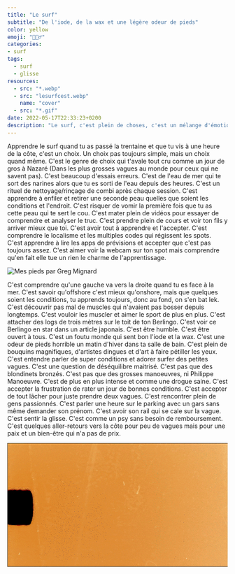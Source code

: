```yaml
---
title: "Le surf"
subtitle: "De l'iode, de la wax et une légère odeur de pieds"
color: yellow
emoji: "🏄🏼‍♂️"
categories:
- surf
tags:
  - surf
  - glisse
resources:
  - src: "*.webp"
  - src: "lesurfcest.webp"
    name: "cover"
  - src: "*.gif"
date: 2022-05-17T22:33:23+0200
description: "Le surf, c'est plein de choses, c'est un mélange d'émotions mais c'est surtout un plaisir."
---
```


Apprendre le surf quand tu as passé la trentaine et que tu vis à une heure de la côte, c'est un choix. Un choix pas toujours simple, mais un choix quand même.
C'est le genre de choix qui t'avale tout cru comme un jour de gros à Nazaré (Dans les plus grosses vagues au monde pour ceux qui ne savent pas).
C'est beaucoup d'essais erreurs.
C'est de l'eau de mer qui te sort des narines alors que tu es sorti de l'eau depuis des heures.
C'est un rituel de nettoyage/rinçage de combi après chaque session.
C'est apprendre à enfiler et retirer une seconde peau quelles que soient les conditions et l'endroit.
C'est risquer de vomir la première fois que tu as cette peau qui te sert le cou.
C'est mater plein de vidéos pour essayer de comprendre et analyser le truc.
C'est prendre plein de cours et voir ton fils y arriver mieux que toi.
C'est avoir tout à apprendre et l'accepter.
C'est comprendre le localisme et les multiples codes qui régissent les spots.
C'est apprendre à lire les apps de prévisions et accepter que c'est pas toujours assez.
C'est aimer voir la webcam sur ton spot mais comprendre qu'en fait elle tue un rien le charme de l'apprentissage.

![Mes pieds par Greg Mignard](pieds "Mes pieds par Greg Mignard")

C'est comprendre qu'une gauche va vers la droite quand tu es face à la mer.
C'est savoir qu'offshore c'est mieux qu'onshore, mais que quelques soient les conditions, tu apprends toujours, donc au fond, on s'en bat lek.
C'est découvrir pas mal de muscles qui n'avaient pas bosser depuis longtemps.
C'est vouloir les muscler et aimer le sport de plus en plus.
C'est attacher des logs de trois mètres sur le toit de ton Berlingo.
C'est voir ce Berlingo en star dans un article japonais.
C'est être humble.
C'est être ouvert à tous.
C'est un foutu monde qui sent bon l'iode et la wax.
C'est une odeur de pieds horrible un matin d'hiver dans ta salle de bain.
C'est plein de bouquins magnifiques, d'artistes dingues et d'art à faire pétiller les yeux.
C'est entendre parler de super conditions et adorer surfer des petites vagues.
C'est une question de déséquilibre maitrisé.
C'est pas que des blondinets bronzés.
C'est pas que des grosses manoeuvres, ni Philippe Manoeuvre.
C'est de plus en plus intense et comme une drogue saine.
C'est accepter la frustration de rater un jour de bonnes conditions.
C'est accepter de tout lâcher pour juste prendre deux vagues.
C'est rencontrer plein de gens passionnés.
C'est parler une heure sur le parking avec un gars sans même demander son prénom.
C'est avoir son rail qui se cale sur la vague.
C'est sentir la glisse.
C'est comme un psy sans besoin de remboursement.
C'est quelques aller-retours vers la côte pour peu de vagues mais pour une paix et un bien-être qui n'a pas de prix.

![](surf.gif)
